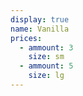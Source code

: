 ```yaml
---
display: true
name: Vanilla
prices:
  - ammount: 3
    size: sm
  - ammount: 5
    size: lg
---
```

